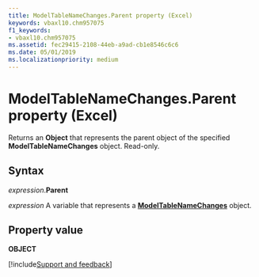 ```yaml
---
title: ModelTableNameChanges.Parent property (Excel)
keywords: vbaxl10.chm957075
f1_keywords:
- vbaxl10.chm957075
ms.assetid: fec29415-2108-44eb-a9ad-cb1e8546c6c6
ms.date: 05/01/2019
ms.localizationpriority: medium
---
```



# ModelTableNameChanges.Parent property (Excel)

Returns an **Object** that represents the parent object of the specified **ModelTableNameChanges** object. Read-only.


## Syntax

_expression_.**Parent**

_expression_ A variable that represents a **[ModelTableNameChanges](Excel.modeltablenamechanges.md)** object.


## Property value

**OBJECT**




[!include[Support and feedback](~/includes/feedback-boilerplate.md)]